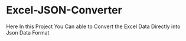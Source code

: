 # Excel-JSON-Converter
Here In this Project You Can able to Convert the Excel Data Directly into Json Data Format 
